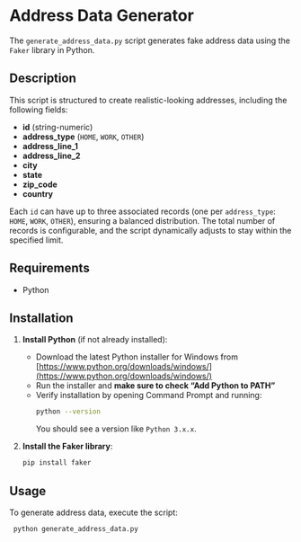 # Address Data Generator

The `generate_address_data.py` script generates fake address data using the `Faker` library in Python.

## Description

This script is structured to create realistic-looking addresses, including the following fields:

- **id** (string-numeric)
- **address_type** (`HOME`, `WORK`, `OTHER`)
- **address_line_1**
- **address_line_2**
- **city**
- **state**
- **zip_code**
- **country**

Each `id` can have up to three associated records (one per `address_type`: `HOME`, `WORK`, `OTHER`), ensuring a balanced distribution. The total number of records is configurable, and the script dynamically adjusts to stay within the specified limit.

## Requirements

- Python

## Installation

1. **Install Python** (if not already installed):

   - Download the latest Python installer for Windows from [https://www.python.org/downloads/windows/](https://www.python.org/downloads/windows/)
   - Run the installer and **make sure to check “Add Python to PATH”**
   - Verify installation by opening Command Prompt and running:
     ```sh
     python --version
     ```
     You should see a version like `Python 3.x.x`.

2. **Install the Faker library**:
   ```sh
   pip install faker
   ```

## Usage

To generate address data, execute the script:

```sh
 python generate_address_data.py
```
